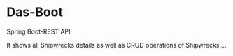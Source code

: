 # Das-Boot
Spring Boot-REST API


It shows all Shipwrecks details as well as CRUD operations of Shipwrecks....
